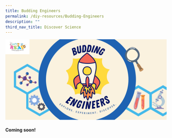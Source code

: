 ```yaml
---
title: Budding Engineers
permalink: /diy-resources/Budding-Engineers
description: ""
third_nav_title: Discover Science
---
```


![Alt text for image on Isomer site](/images/science-lfa/banners/Budding%20Engineers_ER%20Logo.png)

<h4>Coming soon!</h4>